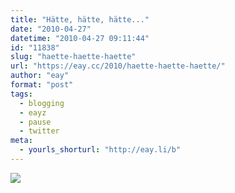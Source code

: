 ```yaml
---
title: "Hätte, hätte, hätte..."
date: "2010-04-27"
datetime: "2010-04-27 09:11:44"
id: "11838"
slug: "haette-haette-haette"
url: "https://eay.cc/2010/haette-haette-haette/"
author: "eay"
format: "post"
tags:
  - blogging
  - eayz
  - pause
  - twitter
meta:
  - yourls_shorturl: "http://eay.li/b"
---
```


[![](https://eay.cc/uploads/2010/goldieayz.gif)](http://twitter.com/Goldi1945/status/12931683492)
